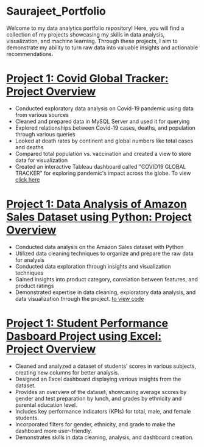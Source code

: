 # Saurajeet_Portfolio
Welcome to my data analytics portfolio repository! Here, you will find a collection of my projects showcasing my skills in data analysis, visualization, and machine learning. Through these projects, I aim to demonstrate my ability to turn raw data into valuable insights and actionable recommendations.

# [Project 1: Covid Global Tracker: Project Overview](https://github.com/SaurajeetB/Covid_portfolio_project)
* Conducted exploratory data analysis on Covid-19 pandemic using data from various sources
* Cleaned and prepared data in MySQL Server and used it for querying
* Explored relationships between Covid-19 cases, deaths, and population through various queries
* Looked at death rates by continent and global numbers like total cases and deaths
* Compared total population vs. vaccination and created a view to store data for visualization
* Created an interactive Tableau dashboard called "COVID19 GLOBAL TRACKER" for exploring pandemic's impact across the globe. To view [click here](https://public.tableau.com/app/profile/saurajeet.banerjee/viz/Covid19GlobalTracker_16834691811910/Dashboard1)

# [Project 1: Data Analysis of Amazon Sales Dataset using Python: Project Overview](https://github.com/SaurajeetB/Amazon_Sales_Portfolio_Project)
* Conducted data analysis on the Amazon Sales dataset with Python
* Utilized data cleaning techniques to organize and prepare the raw data for analysis
* Conducted data exploration through insights and visualization techniques
* Gained insights into product category, correlation between features, and product ratings
* Demonstrated expertise in data cleaning, exploratory data analysis, and data visualization through the project. [to view code](https://github.com/SaurajeetB/Amazon_Sales_Portfolio_Project/blob/main/Amazon%20Sales%20Data.ipynb)

# [Project 1: Student Performance Dasboard Project using Excel: Project Overview](https://github.com/SaurajeetB/Student_Performance_Project/blob/main/README.md)
* Cleaned and analyzed a dataset of students' scores in various subjects, creating new columns for better analysis.
* Designed an Excel dashboard displaying various insights from the dataset.
* Provides an overview of the dataset, showcasing average scores by gender and test preparation by lunch, and grades by ethnicity and parental education level.
* Includes key performance indicators (KPIs) for total, male, and female students.
* Incorporated filters for gender, ethnicity, and grade to make the dashboard more user-friendly.
* Demonstrates skills in data cleaning, analysis, and dashboard creation.
